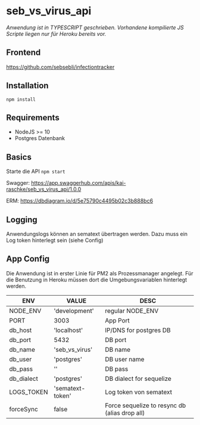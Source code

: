 
# seb_vs_virus_api

*Anwendung ist in TYPESCRIPT geschrieben.
Vorhandene kompilierte JS Scripte liegen nur für Heroku bereits vor.*

## Frontend

https://github.com/sebsebli/infectiontracker

## Installation

```
npm install
```
## Requirements

- NodeJS >= 10
- Postgres Datenbank

## Basics

Starte die API
 ``` npm start ```
 
Swagger: https://app.swaggerhub.com/apis/kai-raschke/seb_vs_virus_api/1.0.0

ERM: https://dbdiagram.io/d/5e75790c4495b02c3b888bc6

## Logging

Anwendungslogs können an sematext übertragen werden.
Dazu muss ein Log token hinterlegt sein (siehe Config)

## App Config

Die Anwendung ist in erster Linie für PM2 als Prozessmanager angelegt.
Für die Benutzung in Heroku müssen dort die Umgebungsvariablen hinterlegt werden.

| ENV | VALUE | DESC |
|--|--| -- |
| NODE_ENV | 'development' | regular NODE_ENV |
| PORT | 3003 | App Port |
| db_host | 'localhost' | IP/DNS for postgres DB |
| db_port | 5432 | DB port |
| db_name | 'seb_vs_virus' | DB name
| db_user | 'postgres' | DB user name
| db_pass | '' | DB pass |
| db_dialect| 'postgres' | DB dialect for sequelize
| LOGS_TOKEN | 'sematext-token' | Log token von sematext |
| forceSync | false | Force sequelize to resync db (alias drop all) |

